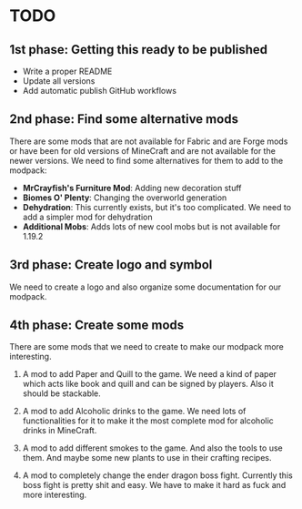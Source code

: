 # TODO

## 1st phase: Getting this ready to be published

- Write a proper README
- Update all versions
- Add automatic publish GitHub workflows

## 2nd phase: Find some alternative mods

There are some mods that are not available for Fabric and are Forge mods or have been for old versions of MineCraft and are not available for the newer versions. We need to find some alternatives for them to add to the modpack:

- **MrCrayfish's Furniture Mod**: Adding new decoration stuff
- **Biomes O' Plenty**: Changing the overworld generation
- **Dehydration**: This currently exists, but it's too complicated. We need to add a simpler mod for dehydration
- **Additional Mobs**: Adds lots of new cool mobs but is not available for 1.19.2

## 3rd phase: Create logo and symbol

We need to create a logo and also organize some documentation for our modpack.

## 4th phase: Create some mods

There are some mods that we need to create to make our modpack more interesting.

1. A mod to add Paper and Quill to the game.
We need a kind of paper which acts like book and quill and can be signed by players. Also it should be stackable.

2. A mod to add Alcoholic drinks to the game.
We need lots of functionalities for it to make it the most complete mod for alcoholic drinks in MineCraft.

3. A mod to add different smokes to the game.
And also the tools to use them. And maybe some new plants to use in their crafting recipes.

4. A mod to completely change the ender dragon boss fight.
Currently this boss fight is pretty shit and easy. We have to make it hard as fuck and more interesting.

